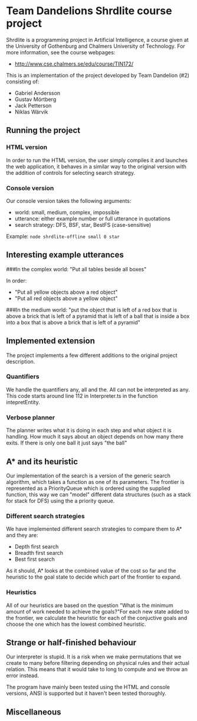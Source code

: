 # Team Dandelions Shrdlite course project

Shrdlite is a programming project in Artificial Intelligence, a course given 
at the University of Gothenburg and Chalmers University of Technology.
For more information, see the course webpages:

- <http://www.cse.chalmers.se/edu/course/TIN172/>

This is an implementation of the project developed by Team Dandelion (#2) consisting of:
 
 - Gabriel Andersson 
 - Gustav Mörtberg
 - Jack Petterson
 - Niklas Wärvik 

## Running the project
### HTML version
In order to run the HTML version, the user simply compiles it and launches the web application, it behaves in a similar way to the original version with the addition of controls for selecting search strategy.

### Console version
Our console version takes the following arguments: 
 - world: small, medium, complex, impossible
 - utterance: either example number or full utterance in quotations
 - search strategy: DFS, BSF, star, BestFS (case-sensitive)

Example: `node shrdlite-offline small 0 star`

## Interesting example utterances
###In the complex world:
"Put all tables beside all boxes"

In order:
 - "Put all yellow objects above a red object"
 - "Put all red objects above a yellow object"

###In the medium world:
"put the object that is left of a red box that is above a brick that is left of a pyramid that is left of a ball that is inside a box into a box that is above a brick that is left of a pyramid"

## Implemented extension
The project implements a few different additions to the original project description.

### Quantifiers
We handle the quantifiers any, all and the. All can not be interpreted as any.
This code starts around line 112 in Interpreter.ts in the function intepretEntity.

### Verbose planner
The planner writes what it is doing in each step and what object it is handling.
How much it says about an object depends on how many there exits. If there is only one ball it just says "the ball"

## A\* and its heuristic 
Our implementation of the search is a version of the generic search algorithm, which takes a function as one of its parameters. The frontier is represented as a PriorityQueue which is ordered using the supplied function, this way we can "model" different data structures (such as a stack for stack for DFS) using the a priority queue.
### Different search strategies
We have implemented different search strategies to compare them to A\* and they are:
 - Depth first search
 - Breadth first search
 - Best first search

As it should, A\* looks at the combined value of the cost so far and the heuristic to the goal state to decide which part of the frontier to expand.

### Heuristics
All of our heuristics are based on the question "What is the minimum amount of work needed to achieve the goals?"For each new state added to the frontier, we calculate the heuristic for each of the conjuctive goals and choose the one which has the lowest combined heuristic.
## Strange or half-finished behaviour
Our interpreter is stupid. It is a risk when we make permutations that we create to many before filtering depending on physical rules and their actual relation. This means that it would take to long to compute and we throw an error instead.

The program have mainly been tested using the HTML and console versions, ANSI is supported but it haven't 
been tested thoroughly.

## Miscellaneous
